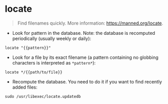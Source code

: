 # locate

> Find filenames quickly.
> More information: <https://manned.org/locate>.

- Look for pattern in the database. Note: the database is recomputed periodically (usually weekly or daily):

`locate "{{pattern}}"`

- Look for a file by its exact filename (a pattern containing no globbing characters is interpreted as `*pattern*`):

`locate */{{path/to/file}}`

- Recompute the database. You need to do it if you want to find recently added files:

`sudo /usr/libexec/locate.updatedb`
